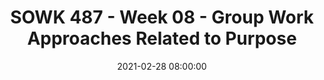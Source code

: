 ---
layout: single_presentation
name: sowk-487-week-08-group-work-approaches-related-to-purpose.md
title: "SOWK 487 - Week 08 - Group Work Approaches Related to Purpose"
date:  2021-02-28 08:00:00
presentation_id: jffznZ
permalink: /presentations/jffznZ/
redirect_from:
  - /presentations/jffznZ/sowk-487-week-08-group-work-approaches-related-to-purpose
slides: 
  - slide_name: deck-6384-large-0.jpeg
    slide_text: >
      <p><strong>Time</strong>: Wednesday’s from 5:30-8:15<br />
      <strong>Date</strong>: 03/03/21
      <strong>Content</strong>: Group Work Approaches Related to Purpose
      <strong>Reading Assignment</strong>: Garvin et al. (2017) Chapters 9-11
      <strong>Due Dates</strong>:</p>
      <ul>
      <li>
      <strong>A-01: Synchronous Class Engagement</strong> Attend class</li>
      <li>
      <strong>A-02: Asynchronous Class Engagement</strong> Experiences where something similar to psychoeducation has been impactful for you due Sunday 03/07/21 at 11:55 PM <em>via Flipgrid</em>
      </li>
      <li>
      <strong>Read</strong> Garvin et al. (2017) Chapters 9-11</li>
      </ul>
      
  - slide_name: deck-6384-large-1.jpeg
    slide_text: >
      <blockquote>
      <p>Taken from Guiding Good Choices session 1.</p>
      </blockquote>
      <blockquote>
      <p>We are going to be talking about risk and protective factors later today. I wanted to start with an activity to see how they interact.</p>
      </blockquote>
      <ul>
      <li>Obtain volunteers for each protective factor
      <ul>
      <li>Adolescent, parent, grandparent, coach, minister, friend</li>
      </ul>
      </li>
      <li>Have formed a circle of protection around the adolescent joining hands</li>
      <li>Obtain volunteers for risk factors
      <ul>
      <li>convenience store operator, other friend, brother, school board president</li>
      </ul>
      </li>
      <li>Instruct people representing risk factors to try to “get to” our adolescents through the circle of protection without causing any bodily injury. After a minute or so, help participants debrief what they saw or heard happening.</li>
      <li>___________ is pretty well protective here. We could form a group of parents to tell the convenience store operators they’ve had enough and will not allow the sale of alcohol to minors. They will picket the store, etc.</li>
      <li>Bring the person into circle too</li>
      <li>Feedback</li>
      </ul>
      
  - slide_name: deck-6384-large-2.jpeg
    slide_text: >
      <ul>
      <li>Psychoeducational groups</li>
      <li>Public Health Framework</li>
      <li>Other prevention frameworks and models</li>
      <li>Designing a school-based intervention</li>
      </ul>
      
  - slide_name: deck-6384-large-3.jpeg
    slide_text: >
      <blockquote>
      <p>The reading this week reviewed three different approaches for group work related to purpose. These were:</p>
      </blockquote>
      <p><strong>Self-Help and Support Groups</strong>: Very related to the conversation we had regarding mutual aid groups and those concepts.
      <strong>Psychoeducation Groups</strong>: groups which are trying to either provide education, skill acquisition, and or self-knowledge.
      <strong>Prevention Groups</strong>: applying prevention concepts to a wide range of problems.</p>
      <blockquote>
      <p>Today I want to spend time talking some about out prevention groups and psycho educational groups.</p>
      </blockquote>
      
  - slide_name: deck-6384-large-4.jpeg
    slide_text: >
      <blockquote>
      <p>Psychoeducational groups necessarily place social workers in the role of a teacher. This role, and by extension the deliver of information should not be imagined as  one way relationship.</p>
      </blockquote>
      <p>Brown 2003 suggests that there are basic principals to deliver effective psychoeducaitonal groups:</p>
      <ul>
      <li>Selecting optimum methods for delivering information based on participant factors (e.g., age, previous learning, motivation)</li>
      <li>Demonstrating the meaningfulness of material among group members</li>
      <li>Creating opportunities for group members to integrate new information with existing knowledge and skills;</li>
      <li>Encouraging retention of new information by doing</li>
      </ul>
      
  - slide_name: deck-6384-large-5.jpeg
    slide_text: >
      <blockquote>
      <p>Engaging in group work practice requires some familiarity with styles of leadership conducive to facilitating psychoeducational groups.</p>
      </blockquote>
      <ul>
      <li>
      <strong>Education on preparing and delivering</strong>: Education and/or training on preparing and delivering psychoeducational groups</li>
      <li>
      <strong>Knowledge of Group Process</strong>: Knowledge of group processes, including common stages of group development</li>
      <li>
      <strong>Supervision</strong>: Purposeful and targeted supervision related to group practices</li>
      <li>
      <strong>Interpersonal practice skills</strong>
      </li>
      <li>
      <strong>Capacity to self-reflect</strong> and challenge personal axes of privilege, power, and oppression</li>
      <li>Normalizing without essentializing</li>
      <li>Connection of group content to the anticipated stage of group development</li>
      </ul>
      
  - slide_name: deck-6384-large-6.jpeg
    slide_text: >
      <blockquote>
      <p>We can think of two basic types of psychoeducational groups. Those that are manualized and those that are responsive.</p>
      </blockquote>
      <ul>
      <li>The current trend is towards the integration of both types (i.e. manualized curricula with the flexibility to and awareness of groups processes)</li>
      </ul>
      
  - slide_name: deck-6384-large-7.jpeg
    slide_text: >
      <blockquote>
      <p>The public health framework is a method for creating change at various levels using the following key ideas:</p>
      </blockquote>
      <p>[Whole Class Activity] For each key idea, relate it to PDC and coalition work.</p>
      <ul>
      <li>
      <strong>Defining the target</strong>: A clearly identified area of focus.</li>
      <li>
      <strong>Understanding Risk and Protection</strong>: Through research-based knowledge finding corollary or casual finding how things relate to the target. Risks are the factors that are those things which play causal role that has a perceived negatively where protective factors are those ones that are perceived as positive.</li>
      <li>
      <strong>Interrupting Risk and Building Protection</strong>: Develop interventions designed to interrupt risk processes or promoting protective processes.</li>
      <li>
      <strong>Assessing the Effectiveness of Prevention</strong>: Assess level of change.</li>
      </ul>
      
  - slide_name: deck-6384-large-8.jpeg
    slide_text: >
      <blockquote>
      <p>Show and talk about the target, risk and protective factors, interventions, and evaluation that is done related to the logic model</p>
      </blockquote>
      
  - slide_name: deck-6384-large-9.jpeg
    slide_text: >
      <blockquote>
      <p>Discuss the similarities of Community Prevention and Wellness Initiative (CPWI)’s through DSHS Division of Behavioral Health and Recovery (DBHR) planning framework to the generalist intervention model.</p>
      </blockquote>
      
  - slide_name: deck-6384-large-10.jpeg
    slide_text: >
      <blockquote>
      <p>Prevention groups can chose to either do universal prevention or they can do selective prevention.</p>
      </blockquote>
      <p>Universal is focused on things provided to everybody.
      Selective is where a group is specifically targeted.</p>
      <p>-&gt; Next Slide</p>
      
  - slide_name: deck-6384-large-11.jpeg
    slide_text: >
      <blockquote>
      <p>Selective practice can be related to some of the following considerations:</p>
      </blockquote>
      <p>[Whole Class Activity] Elicit examples of each.</p>
      <ul>
      <li>
      <strong>Person-Environment Fit</strong>: groups using a cognitive behavioral approach to improve a person in the environment fit (i.e. group addressing beliefs about condom use and how to get a partner to use)
      <ul>
      <li>Focus on individual change or group change</li>
      <li>Can be skill-building (role play)</li>
      </ul>
      </li>
      <li>
      <strong>Human Development</strong>: Interventions should be built on research-based knowledge of human development.
      <ul>
      <li>Built on needs that are presented</li>
      <li>Reviews developmental transitions
      <strong>Culturally Competent Practice</strong>: Cultural Humility
      Can also have indicated services, which are focused on needs that have been demonstrated or require a higher level of support. These indicated needs are often performed by an outside professional or persons with more specific training.</li>
      </ul>
      </li>
      </ul>
      
  - slide_name: deck-6384-large-12.jpeg
    slide_text: >
      <blockquote>
      <p>The idea of universal vs selective fits in very well with the PBIS Tiered Intervention Model.</p>
      </blockquote>
      <p>Discuss each component and how what it looks like.</p>
      
  - slide_name: deck-6384-large-13.jpeg
    slide_text: >
      <blockquote>
      <p>[Small Group Activity] Students will break up into groups of two or three. They will discuss work on using the public health framework on potential needs that might be in place in a school.</p>
      </blockquote>
      <ul>
      <li>Defining the Target</li>
      <li>Understanding Risking and Protection</li>
      <li>Interrupting Risk and Building Protection</li>
      <li>Assessing the Effectiveness of Prevention</li>
      </ul>
      <p>[Whole Class Activity] Debrief the activity</p>
      
  - slide_name: deck-6384-large-14.jpeg
    slide_text: >
      <blockquote>
      <p>[Small Group Activity] Students will join groups to have groups of four to six. They will determine which school-based problem to address. students will design a group intervention that fits within one of the group interventions that have previously been discussed to address the chosen problem.</p>
      </blockquote>
      <blockquote>
      <p>Mutual Aid &amp; Cognitive Behavioral Group Work</p>
      </blockquote>
      <ul>
      <li>Self-Help or Support</li>
      <li>Psychoeducation</li>
      <li>Prevention Group</li>
      </ul>
      
  - slide_name: deck-6384-large-15.jpeg
    slide_text: >
      <blockquote>
      <p>[Small Group Activity] Partners will rotate groups and as a pair, they will implement the group that they planned to address the need with their fellow students.</p>
      </blockquote>
      <p>Implement It</p>
      
presentation_description: >
  <p>Week eight focused on three types of groups and relating them to the task they are attempting to address. In this week’s readings, Kurtz (2017) discusses support and self-help groups, Root (2017) explains some of the considerations around psychoeducational groups, and Marshiglia and Kiehne (2017) dive into an example of prevention groups. The agenda for class today includes the following:</p>
  <ul>
  <li>Psychoeducational groups</li>
  <li>Public Health Framework</li>
  <li>Other prevention frameworks and models</li>
  <li>Designing a school-based intervention</li>
  </ul>
  <p>Reference</p>
  <p>Kurtz, L. F. (2017). Chapter 09 - Support and self-help groups. In C. D. Garvin, L. M. Gutierrez, &amp; M. J. Galinsky <em>Handbook of Social Work with Groups</em> (pp. 155-170). The Guilford Press.</p>
  <p>Root, J. (2017). Chapter 10 - Psychoeducational groups. In C. D. Garvin, L. M. Gutierrez, &amp; M. J. Galinsky <em>Handbook of Social Work with Groups</em> (pp. 171-185). The Guilford Press.</p>
  <p>Marsiglia, F. F., &amp; Kiehne, E. (2017). Chapter 11 - Social work with groups and drug abuse prevention with youth: Rich history and untapped potential. In C. D. Garvin, L. M. Gutierrez, &amp; M. J. Galinsky <em>Handbook of Social Work with Groups</em> (pp. 186-200). The Guilford Press.</p>
  
downloadable_slides: deck-6384.pdf
slides_count: 16
header:
  teaser: deck-6384-thumb-0.jpeg
presentation_video:
location: "Heritage University"
tags:
  - Heritage University
  - BASW Program
  - SOWK 487w
---